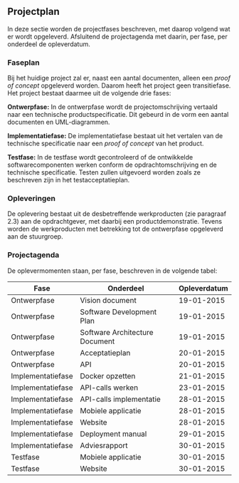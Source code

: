 ## Projectplan

In deze sectie worden de projectfases beschreven, met daarop volgend wat er wordt opgeleverd. Afsluitend de projectagenda met daarin, per fase, per onderdeel de opleverdatum.

### Faseplan

Bij het huidige project zal er, naast een aantal documenten, alleen een _proof of concept_ opgeleverd worden. Daarom heeft het project geen transitiefase. Het project bestaat daarmee uit de volgende drie fases:

__Ontwerpfase:__
In de ontwerpfase wordt de projectomschrijving vertaald naar een technische productspecificatie. Dit gebeurd in de vorm een aantal documenten en UML-diagrammen.

__Implementatiefase:__
De implementatiefase bestaat uit het vertalen van de technische specificatie naar een _proof of concept_ van het product.

__Testfase:__
In de testfase wordt gecontroleerd of de ontwikkelde softwarecomponenten werken conform de opdrachtomschrijving en de technische specificatie. Testen zullen uitgevoerd worden zoals ze beschreven zijn in het testacceptatieplan.

### Opleveringen

De oplevering bestaat uit de desbetreffende werkproducten (zie paragraaf 2.3) aan de opdrachtgever, met daarbij een productdemonstratie. Tevens worden de werkproducten met betrekking tot de ontwerpfase opgeleverd aan de stuurgroep.

### Projectagenda

De oplevermomenten staan, per fase, beschreven in de volgende tabel:

| Fase              | Onderdeel                      | Opleverdatum |
|-------------------|--------------------------------|--------------|
| Ontwerpfase       | Vision document                | 19-01-2015   |
| Ontwerpfase       | Software Development Plan      | 19-01-2015   |
| Ontwerpfase       | Software Architecture Document | 19-01-2015   |
| Ontwerpfase       | Acceptatieplan                 | 20-01-2015   |
| Ontwerpfase       | API                            | 20-01-2015   |
| Implementatiefase | Docker opzetten                | 21-01-2015   |
| Implementatiefase | API-calls werken               | 23-01-2015   |
| Implementatiefase | API-calls implementatie        | 28-01-2015   |
| Implementatiefase | Mobiele applicatie             | 28-01-2015   |
| Implementatiefase | Website                        | 28-01-2015   |
| Implementatiefase | Deployment manual              | 29-01-2015   |
| Implementatiefase | Adviesrapport                  | 30-01-2015   |
| Testfase          | Mobiele applicatie             | 30-01-2015   |
| Testfase          | Website                        | 30-01-2015   |

